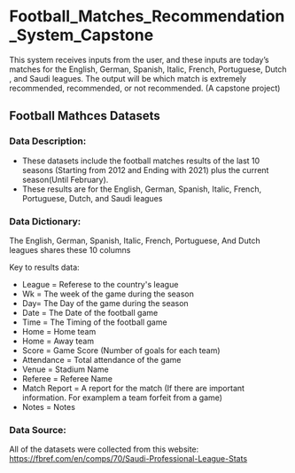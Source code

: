 # Football_Matches_Recommendation_System_Capstone
This system receives inputs from the user, and these inputs are today’s matches for the English, German, Spanish, Italic, French, Portuguese, Dutch , and Saudi leagues. The output will be which match is extremely recommended, recommended, or not recommended. (A capstone project)

## **Football Mathces Datasets**

### **Data Description:**
- These datasets include the football matches results of the last 10 seasons (Starting from 2012 and Ending with 2021) plus the current season(Until February). 
- These results are for the English, German, Spanish, Italic, French, Portuguese, Dutch, and Saudi leagues

### **Data Dictionary:**
The English, German, Spanish, Italic, French, Portuguese, And Dutch leagues shares these 10 columns

Key to results data:
- League = Referese to the country's league
- Wk = The week of the game during the season
- Day= The Day of the game during the season
- Date = The Date of the football game
- Time = The Timing of the football game
- Home = Home team
- Home = Away team
- Score = Game Score (Number of goals for each team)
- Attendance = Total attendance of the game
- Venue = Stadium Name
- Referee = Referee Name
- Match Report = A report for the match (If there are important information. For examplem a team forfeit from a game)
- Notes = Notes

### **Data Source:**
All of the datasets were collected from this website:
https://fbref.com/en/comps/70/Saudi-Professional-League-Stats
